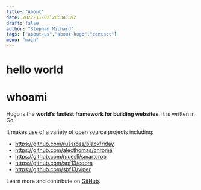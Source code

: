 ```yaml
---
title: "About"
date: 2022-11-02T20:34:39Z
draft: false
author: "Stephan Michard"
tags: ["about-us","about-hugo","contact"]
menu: "main"
---
```


# hello world

# whoami

Hugo is the **world’s fastest framework for building websites**. It is written in Go.

It makes use of a variety of open source projects including:

* https://github.com/russross/blackfriday
* https://github.com/alecthomas/chroma
* https://github.com/muesli/smartcrop
* https://github.com/spf13/cobra
* https://github.com/spf13/viper

Learn more and contribute on [GitHub](https://github.com/gohugoio).

